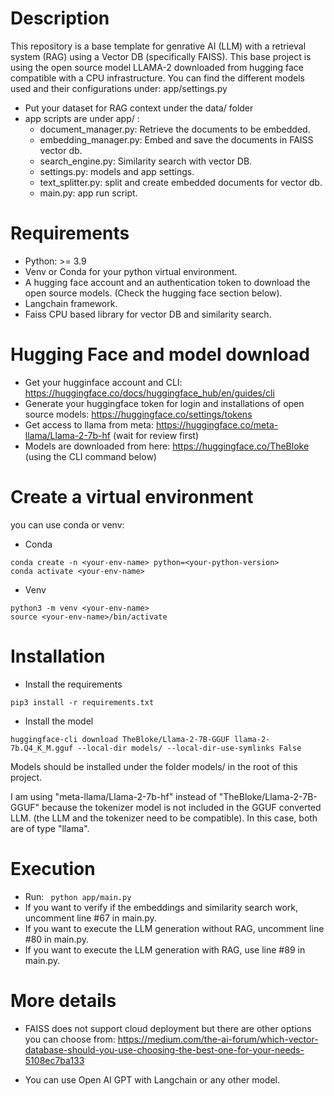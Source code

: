 # Description
This repository is a base template for genrative AI (LLM) with a retrieval system (RAG) using a Vector DB (specifically FAISS).
This base project is using the open source model LLAMA-2 downloaded from hugging face compatible with a CPU infrastructure.
You can find the different models used and their configurations under: app/settings.py

- Put your dataset for RAG context under the data/ folder
- app scripts are under app/ :
    - document_manager.py: Retrieve the documents to be embedded.
    - embedding_manager.py: Embed and save the documents in FAISS vector db.
    - search_engine.py: Similarity search with vector DB.
    - settings.py: models and app settings.
    - text_splitter.py: split and create embedded documents for vector db.
    - main.py: app run script.

# Requirements
- Python: >= 3.9
- Venv or Conda for your python virtual environment.
- A hugging face account and an authentication token to download the open source models. (Check the hugging face section below).
- Langchain framework.
- Faiss CPU based library for vector DB and similarity search.

# Hugging Face and model download
- Get your hugginface account and CLI: https://huggingface.co/docs/huggingface_hub/en/guides/cli
- Generate your huggingface token for login and installations of open source models: https://huggingface.co/settings/tokens 
- Get access to llama from meta: https://huggingface.co/meta-llama/Llama-2-7b-hf (wait for review first)
- Models are downloaded from here: https://huggingface.co/TheBloke (using the CLI command below)

# Create a virtual environment
you can use conda or venv:

- Conda
```
conda create -n <your-env-name> python=<your-python-version>
conda activate <your-env-name>
```

- Venv
```
python3 -m venv <your-env-name>
source <your-env-name>/bin/activate
```

# Installation
- Install the requirements
```
pip3 install -r requirements.txt
```

- Install the model

```
huggingface-cli download TheBloke/Llama-2-7B-GGUF llama-2-7b.Q4_K_M.gguf --local-dir models/ --local-dir-use-symlinks False
```
Models should be installed under the folder models/ in the root of this project.

I am using "meta-llama/Llama-2-7b-hf" instead of "TheBloke/Llama-2-7B-GGUF" because the tokenizer model is not included in the GGUF converted LLM. (the LLM and the tokenizer need to be compatible). In this case, both are of type "llama".

# Execution
- Run:
```  python app/main.py ```
- If you want to verify if the embeddings and similarity search work, uncomment line #67 in main.py.
- If you want to execute the LLM generation without RAG, uncomment line #80 in main.py.
- If you want to execute the LLM generation with RAG, use line #89 in main.py.


# More details
- FAISS does not support cloud deployment but there are other options you can choose from:
https://medium.com/the-ai-forum/which-vector-database-should-you-use-choosing-the-best-one-for-your-needs-5108ec7ba133

- You can use Open AI GPT with Langchain or any other model.
